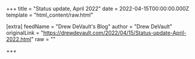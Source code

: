 
+++
title = "Status update, April 2022"
date = 2022-04-15T00:00:00.000Z
template = "html_content/raw.html"

[extra]
feedName = "Drew DeVault's Blog"
author = "Drew DeVault"
originalLink = "https://drewdevault.com/2022/04/15/Status-update-April-2022.html"
raw = ""

+++

